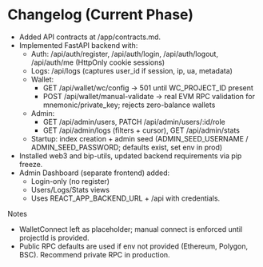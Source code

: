 # Changelog (Current Phase)

- Added API contracts at /app/contracts.md.
- Implemented FastAPI backend with:
  - Auth: /api/auth/register, /api/auth/login, /api/auth/logout, /api/auth/me (HttpOnly cookie sessions)
  - Logs: /api/logs (captures user_id if session, ip, ua, metadata)
  - Wallet:
    - GET /api/wallet/wc/config → 501 until WC_PROJECT_ID present
    - POST /api/wallet/manual-validate → real EVM RPC validation for mnemonic/private_key; rejects zero-balance wallets
  - Admin:
    - GET /api/admin/users, PATCH /api/admin/users/:id/role
    - GET /api/admin/logs (filters + cursor), GET /api/admin/stats
  - Startup: index creation + admin seed (ADMIN_SEED_USERNAME / ADMIN_SEED_PASSWORD; defaults exist, set env in prod)
- Installed web3 and bip-utils, updated backend requirements via pip freeze.
- Admin Dashboard (separate frontend) added:
  - Login-only (no register)
  - Users/Logs/Stats views
  - Uses REACT_APP_BACKEND_URL + /api with credentials.

Notes
- WalletConnect left as placeholder; manual connect is enforced until projectId is provided.
- Public RPC defaults are used if env not provided (Ethereum, Polygon, BSC). Recommend private RPC in production.